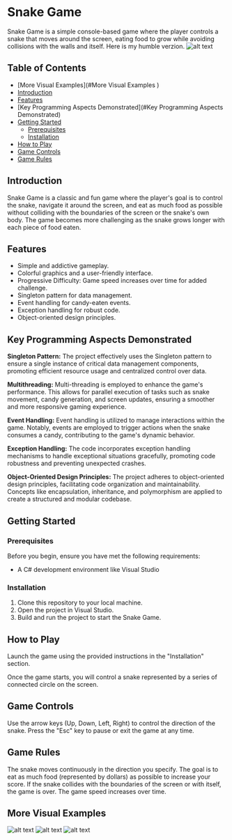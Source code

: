 # Snake Game

Snake Game is a simple console-based game where the player controls a snake that moves around the screen, eating food to grow while avoiding collisions with the walls and itself.
Here is my humble verzion.
![alt text](https://github.com/dotz600/SnakeGame/blob/master/PL/Image/3.png)

## Table of Contents
- [More Visual Examples](#More Visual Examples )
- [Introduction](#introduction)
- [Features](#features)
- [Key Programming Aspects Demonstrated](#Key Programming Aspects Demonstrated)
- [Getting Started](#getting-started)
  - [Prerequisites](#prerequisites)
  - [Installation](#installation)
- [How to Play](#how-to-play)
- [Game Controls](#game-controls)
- [Game Rules](#game-rules)

## Introduction

Snake Game is a classic and fun game where the player's goal is to control the snake, navigate it around the screen,
and eat as much food as possible without colliding with the boundaries of the screen or the snake's own body.
The game becomes more challenging as the snake grows longer with each piece of food eaten.

## Features

- Simple and addictive gameplay.
- Colorful graphics and a user-friendly interface.
- Progressive Difficulty: Game speed increases over time for added challenge.
- Singleton pattern for data management.
- Event handling for candy-eaten events.
- Exception handling for robust code.
- Object-oriented design principles.
  
## Key Programming Aspects Demonstrated

**Singleton Pattern:** The project effectively uses the Singleton pattern to ensure a single instance of critical data management components, promoting efficient resource usage and centralized control over data.

**Multithreading:** Multi-threading is employed to enhance the game's performance. This allows for parallel execution of tasks such as snake movement, candy generation, and screen updates, ensuring a smoother and more responsive gaming experience.

**Event Handling:** Event handling is utilized to manage interactions within the game. Notably, events are employed to trigger actions when the snake consumes a candy, contributing to the game's dynamic behavior.

**Exception Handling:** The code incorporates exception handling mechanisms to handle exceptional situations gracefully, promoting code robustness and preventing unexpected crashes.

**Object-Oriented Design Principles:** The project adheres to object-oriented design principles, facilitating code organization and maintainability. Concepts like encapsulation, inheritance, and polymorphism are applied to create a structured and modular codebase.


## Getting Started

### Prerequisites

Before you begin, ensure you have met the following requirements:

- A C# development environment like Visual Studio

### Installation

1. Clone this repository to your local machine.
2. Open the project in Visual Studio.
3. Build and run the project to start the Snake Game.

## How to Play
Launch the game using the provided instructions in the "Installation" section.

Once the game starts, you will control a snake represented by a series of connected circle on the screen.

## Game Controls
Use the arrow keys (Up, Down, Left, Right) to control the direction of the snake.
Press the "Esc" key to pause or exit the game at any time.

## Game Rules
The snake moves continuously in the direction you specify.
The goal is to eat as much food (represented by dollars) as possible to increase your score.
If the snake collides with the boundaries of the screen or with itself, the game is over.
The game speed increases over time.


## More Visual Examples
![alt text](https://github.com/dotz600/SnakeGame/blob/master/PL/Image/1.png)
![alt text](https://github.com/dotz600/SnakeGame/blob/master/PL/Image/2.png)
![alt text](https://github.com/dotz600/SnakeGame/blob/master/PL/Image/4.png)
